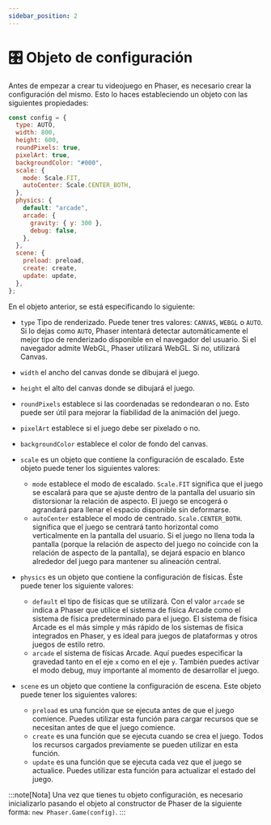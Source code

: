 ```yaml
---
sidebar_position: 2
---
```


# 🎛️ Objeto de configuración

Antes de empezar a crear tu videojuego en Phaser, es necesario crear la configuración del mismo. Esto lo haces estableciendo un objeto con las siguientes propiedades:

```js
const config = {
  type: AUTO,
  width: 800,
  height: 600,
  roundPixels: true,
  pixelArt: true,
  backgroundColor: "#000",
  scale: {
    mode: Scale.FIT,
    autoCenter: Scale.CENTER_BOTH,
  },
  physics: {
    default: "arcade",
    arcade: {
      gravity: { y: 300 },
      debug: false,
    },
  },
  scene: {
    preload: preload,
    create: create,
    update: update,
  },
};
```

En el objeto anterior, se está especificando lo siguiente:

- `type` Tipo de renderizado. Puede tener tres valores: `CANVAS`, `WEBGL` o `AUTO`. Si lo dejas como `AUTO`, Phaser intentará detectar automáticamente el mejor tipo de renderizado disponible en el navegador del usuario. Si el navegador admite WebGL, Phaser utilizará WebGL. Si no, utilizará Canvas.
- `width` el ancho del canvas donde se dibujará el juego.
- `height` el alto del canvas donde se dibujará el juego.
- `roundPixels` establece si las coordenadas se redondearan o no. Esto puede ser útil para mejorar la fiabilidad de la animación del juego.
- `pixelArt` establece si el juego debe ser pixelado o no.
- `backgroundColor` establece el color de fondo del canvas.
- `scale` es un objeto que contiene la configuración de escalado. Este objeto puede tener los siguientes valores:

  - `mode` establece el modo de escalado. `Scale.FIT` significa que el juego se escalará para que se ajuste dentro de la pantalla del usuario sin distorsionar la relación de aspecto. El juego se encogerá o agrandará para llenar el espacio disponible sin deformarse.
  - `autoCenter` establece el modo de centrado. `Scale.CENTER_BOTH`. significa que el juego se centrará tanto horizontal como verticalmente en la pantalla del usuario. Si el juego no llena toda la pantalla (porque la relación de aspecto del juego no coincide con la relación de aspecto de la pantalla), se dejará espacio en blanco alrededor del juego para mantener su alineación central.

- `physics` es un objeto que contiene la configuración de físicas. Éste puede tener los siguiente valores:

  - `default` el tipo de físicas que se utilizará. Con el valor `arcade` se indica a Phaser que utilice el sistema de física Arcade como el sistema de física predeterminado para el juego. El sistema de física Arcade es el más simple y más rápido de los sistemas de física integrados en Phaser, y es ideal para juegos de plataformas y otros juegos de estilo retro.
  - `arcade` el sistema de físicas Arcade. Aquí puedes especificar la gravedad tanto en el eje `x` como en el eje `y`. También puedes activar el modo debug, muy importante al momento de desarrollar el juego.

- `scene` es un objeto que contiene la configuración de escena. Este objeto puede tener los siguientes valores:

  - `preload` es una función que se ejecuta antes de que el juego comience. Puedes utilizar esta función para cargar recursos que se necesitan antes de que el juego comience.
  - `create` es una función que se ejecuta cuando se crea el juego. Todos los recursos cargados previamente se pueden utilizar en esta función.
  - `update` es una función que se ejecuta cada vez que el juego se actualice. Puedes utilizar esta función para actualizar el estado del juego.

:::note[Nota]
Una vez que tienes tu objeto configuración, es necesario inicializarlo pasando el objeto al constructor de Phaser de la siguiente forma: `new Phaser.Game(config)`.
:::
